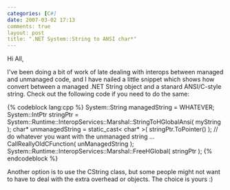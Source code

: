 ```yaml
---
categories: [C#]
date: 2007-03-02 17:13
comments: true
layout: post
title: ".NET System::String to ANSI char*"
---
```

Hi All,

I've been doing a bit of work of late dealing with interops between managed and unmanaged code, and I have nailed a little snippet which shows how convert between a managed .NET String object and a stanard ANSI/C-style string. Check out the following code if you need to do the same:

{% codeblock lang:cpp %}
System::String managedString = WHATEVER;
System::IntPtr stringPtr = System::Runtime::InteropServices::Marshal::StringToHGlobalAnsi( myString );
char* unmanagedString = static_cast< char* >( stringPtr.ToPointer() );
// do whatever you want with the unmanaged string ...
CallReallyOldCFunction( unManagedString );
System::Runtime::InteropServices::Marshal::FreeHGlobal( stringPtr );
{% endcodeblock %}

Another option is to use the CString class, but some people might not want to have to deal with the extra overhead or objects. The choice is yours :)
